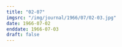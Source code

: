 ```yaml
---
title: "02-07"
imgsrc: "/img/journal/1966/07/02-03.jpg"
date: 1966-07-02
enddate: 1966-07-03
draft: false
---
```


<!-- fix pre-formatted input -->
